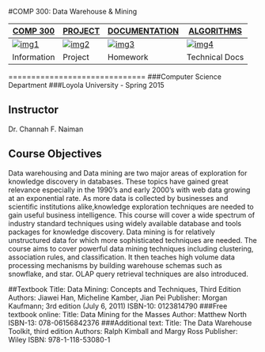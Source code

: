 [img1]:https://raw.githubusercontent.com/jlroo/Data_Warehouse_Mining/master/RESOURCES/IMG/HOME_IMG.png
[img2]:https://raw.githubusercontent.com/jlroo/Data_Warehouse_Mining/master/RESOURCES/IMG/PROJECT_IMG.png
[img3]:https://raw.githubusercontent.com/jlroo/Data_Warehouse_Mining/master/RESOURCES/IMG/DOCUMENTATION_IMG.png
[img4]:https://raw.githubusercontent.com/jlroo/Data_Warehouse_Mining/master/RESOURCES/IMG/ALGO_IMG.png

#COMP 300: Data Warehouse & Mining

[COMP 300](https://github.com/jlroo/Data_Warehouse_Mining#comp-300-data-warehouse--mining)|[PROJECT](https://github.com/jlroo/Data_Warehouse_Mining/wiki/PROJECT)|[DOCUMENTATION](https://github.com/jlroo/Data_Warehouse_Mining/wiki/DOCUMENTATION)|[ALGORITHMS](https://github.com/jlroo/Data_Warehouse_Mining/wiki/DATA-MINING-ALGORITHMS)|
---|---|---|---|	
[![img1]](https://github.com/jlroo/Data_Warehouse_Mining#Course-Objectives)| [![img2]](https://github.com/jlroo/Data_Warehouse_Mining/wiki/PROJECT)| [![img3]](https://github.com/jlroo/Data_Warehouse_Mining/wiki/DOCUMENTATION) | [![img4]](https://github.com/jlroo/Data_Warehouse_Mining/wiki/DATA-MINING-ALGORITHMS) |
Information | Project | Homework  | Technical Docs|

==============================
###Computer Science Department
###Loyola University - Spring 2015

## Instructor
Dr. Channah F. Naiman

## Course Objectives

Data warehousing and Data mining are two major areas of exploration for knowledge discovery in databases. These topics have gained great relevance especially in the 1990’s and early 2000’s with web data growing at an exponential rate. As more data is collected by businesses and scientific institutions alike,knowledge exploration techniques are needed to gain useful business intelligence. This course will cover a wide spectrum of industry standard techniques using widely available database and tools packages for knowledge discovery.
Data mining is for relatively unstructured data for which more sophisticated techniques are needed. The course aims to cover powerful data mining techniques including clustering, association rules, and classification. It then teaches high volume data processing mechanisms by building warehouse schemas such as snowflake, and star. OLAP query retrieval techniques are also introduced.

##Textbook
Title: Data Mining: Concepts and Techniques, Third Edition
Authors: Jiawei Han, Micheline Kamber, Jian Pei
Publisher: Morgan Kaufmann; 3rd edition (July 6, 2011)
ISBN-10: 0123814790
###Free textbook online:
Title:  Data Mining for the Masses
Author:  Matthew North
ISBN-13:  078-06156842376
###Additional text:
Title:  The Data Warehouse Toolkit, third edition
Authors:  Ralph Kimball and Margy Ross
Publisher: Wiley
ISBN:  978-1-118-53080-1
